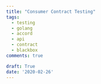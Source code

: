 ```yaml
---
title: "Consumer Contract Testing"
tags:
  - testing
  - golang
  - accord
  - api
  - contract
  - blackbox
comments: true

draft: True
date: '2020-02-26'
---
```

